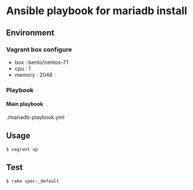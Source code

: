 # Ansible playbook for mariadb install

## Environment

### Vagrant box configure

- box    : bento/centos-7.1
- cpu    : 1
- memory : 2048

### Playbook

#### Main playbook

./mariadb-playbook.yml


## Usage

```
$ vagrant up
```

## Test

```
$ rake spec:_default
```
